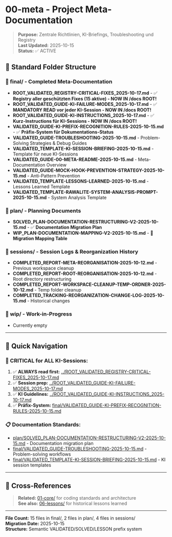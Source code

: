 # 00-meta - Project Meta-Documentation

> **Purpose:** Zentrale Richtlinien, KI-Briefings, Troubleshooting und Registry  
> **Last Updated:** 2025-10-15  
> **Status:** ✅ ACTIVE

## 📁 **Standard Folder Structure**

### **📂 final/** - Completed Meta-Documentation
- **ROOT_VALIDATED_REGISTRY-CRITICAL-FIXES_2025-10-17.md** - ✅ **Registry aller geschützten Fixes (15 aktive) - NOW IN /docs ROOT!**
- **ROOT_VALIDATED_GUIDE-KI-FAILURE-MODES_2025-10-17.md** - ✅ **MANDATORY READ vor jeder KI-Session - NOW IN /docs ROOT!**
- **ROOT_VALIDATED_GUIDE-KI-INSTRUCTIONS_2025-10-17.md** - ✅ **Kurz-Instructions für KI-Sessions - NOW IN /docs ROOT!**
- **VALIDATED_GUIDE-KI-PREFIX-RECOGNITION-RULES-2025-10-15.md** - ✅ **Präfix-System für Dokumentations-Status**
- **VALIDATED_GUIDE-TROUBLESHOOTING-2025-10-15.md** - Problem-Solving Strategies & Debug Guides
- **VALIDATED_TEMPLATE-KI-SESSION-BRIEFING-2025-10-15.md** - Template für neue KI-Sessions
- **VALIDATED_GUIDE-00-META-README-2025-10-15.md** - Meta-Documentation Overview
- **VALIDATED_GUIDE-MOCK-HOOK-PREVENTION-STRATEGY-2025-10-15.md** - Anti-Pattern Prevention
- **VALIDATED_TEMPLATE-LESSONS-LEARNED-2025-10-15.md** - Lessons Learned Template
- **VALIDATED_TEMPLATE-RAWALITE-SYSTEM-ANALYSIS-PROMPT-2025-10-15.md** - System Analysis Template

### **📂 plan/** - Planning Documents  
- **SOLVED_PLAN-DOCUMENTATION-RESTRUCTURING-V2-2025-10-15.md** - ✅ **Documentation Migration Plan**
- **WIP_PLAN-DOCUMENTATION-MAPPING-V2-2025-10-15.md** - 🔄 **Migration Mapping Table**

### **📂 sessions/** - Session Logs & Reorganization History
- **COMPLETED_REPORT-META-REORGANISATION-2025-10-12.md** - Previous workspace cleanup
- **COMPLETED_REPORT-ROOT-REORGANISATION-2025-10-12.md** - Root directory restructuring  
- **COMPLETED_REPORT-WORKSPACE-CLEANUP-TEMP-ORDNER-2025-10-12.md** - Temp folder cleanup
- **COMPLETED_TRACKING-REORGANIZATION-CHANGE-LOG-2025-10-15.md** - Historical changes

### **📂 wip/** - Work-in-Progress
- Currently empty

---

## 🎯 **Quick Navigation**

### **🚨 CRITICAL for ALL KI-Sessions:**
1. ✅ **ALWAYS read first:** [../ROOT_VALIDATED_REGISTRY-CRITICAL-FIXES_2025-10-17.md](../ROOT_VALIDATED_REGISTRY-CRITICAL-FIXES_2025-10-17.md)
2. ✅ **Session prep:** [../ROOT_VALIDATED_GUIDE-KI-FAILURE-MODES_2025-10-17.md](../ROOT_VALIDATED_GUIDE-KI-FAILURE-MODES_2025-10-17.md)
3. ✅ **KI Guidelines:** [../ROOT_VALIDATED_GUIDE-KI-INSTRUCTIONS_2025-10-17.md](../ROOT_VALIDATED_GUIDE-KI-INSTRUCTIONS_2025-10-17.md)
4. ✅ **Präfix-System:** [final/VALIDATED_GUIDE-KI-PREFIX-RECOGNITION-RULES-2025-10-15.md](final/VALIDATED_GUIDE-KI-PREFIX-RECOGNITION-RULES-2025-10-15.md)

### **📋 Documentation Standards:**
- [plan/SOLVED_PLAN-DOCUMENTATION-RESTRUCTURING-V2-2025-10-15.md](plan/SOLVED_PLAN-DOCUMENTATION-RESTRUCTURING-V2-2025-10-15.md) - Documentation migration plan
- [final/VALIDATED_GUIDE-TROUBLESHOOTING-2025-10-15.md](final/VALIDATED_GUIDE-TROUBLESHOOTING-2025-10-15.md) - Problem-solving workflows
- [final/VALIDATED_TEMPLATE-KI-SESSION-BRIEFING-2025-10-15.md](final/VALIDATED_TEMPLATE-KI-SESSION-BRIEFING-2025-10-15.md) - KI session templates

---

## 🔗 **Cross-References**

> **Related:** [01-core/](../01-core/) for coding standards and architecture  
> **See also:** [06-lessons/](../06-lessons/) for historical lessons learned  

---

**File Count:** 15 files in final/, 2 files in plan/, 4 files in sessions/  
**Migration Date:** 2025-10-15  
**Structure:** Semantic VALIDATED/SOLVED/LESSON prefix system